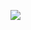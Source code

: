 [<img src="https://img.youtube.com/vi/ITa58q07zEQ/hqdefault.jpg"
/>](https://www.youtube.com/embed/ITa58q07zEQ)
